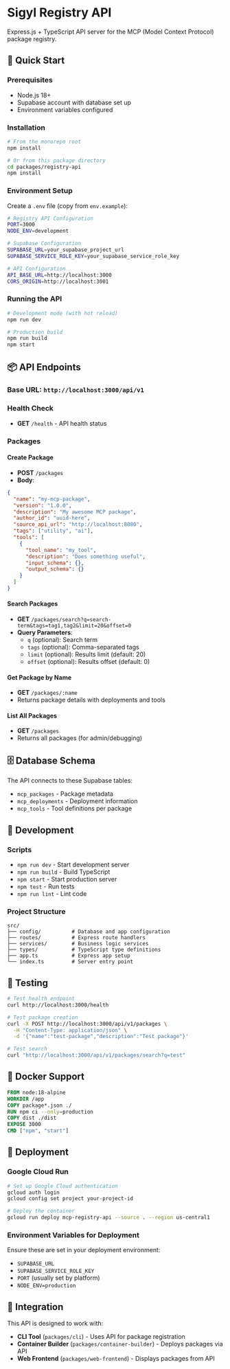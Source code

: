 # Sigyl Registry API

Express.js + TypeScript API server for the MCP (Model Context Protocol) package registry.

## 🚀 Quick Start

### Prerequisites
- Node.js 18+
- Supabase account with database set up
- Environment variables configured

### Installation

```bash
# From the monorepo root
npm install

# Or from this package directory
cd packages/registry-api
npm install
``` 

### Environment Setup

Create a `.env` file (copy from `env.example`):

```bash
# Registry API Configuration
PORT=3000
NODE_ENV=development

# Supabase Configuration
SUPABASE_URL=your_supabase_project_url
SUPABASE_SERVICE_ROLE_KEY=your_supabase_service_role_key

# API Configuration
API_BASE_URL=http://localhost:3000
CORS_ORIGIN=http://localhost:3001
```

### Running the API

```bash
# Development mode (with hot reload)
npm run dev

# Production build
npm run build
npm start
```

## 📦 API Endpoints

### Base URL: `http://localhost:3000/api/v1`

### Health Check
- **GET** `/health` - API health status

### Packages

#### Create Package
- **POST** `/packages`
- **Body**: 
```json
{
  "name": "my-mcp-package",
  "version": "1.0.0",
  "description": "My awesome MCP package",
  "author_id": "uuid-here",
  "source_api_url": "http://localhost:8080",
  "tags": ["utility", "ai"],
  "tools": [
    {
      "tool_name": "my_tool",
      "description": "Does something useful",
      "input_schema": {},
      "output_schema": {}
    }
  ]
}
```

#### Search Packages
- **GET** `/packages/search?q=search-term&tags=tag1,tag2&limit=20&offset=0`
- **Query Parameters**:
  - `q` (optional): Search term
  - `tags` (optional): Comma-separated tags
  - `limit` (optional): Results limit (default: 20)
  - `offset` (optional): Results offset (default: 0)

#### Get Package by Name
- **GET** `/packages/:name`
- Returns package details with deployments and tools

#### List All Packages
- **GET** `/packages`
- Returns all packages (for admin/debugging)

## 🗄️ Database Schema

The API connects to these Supabase tables:

- `mcp_packages` - Package metadata
- `mcp_deployments` - Deployment information
- `mcp_tools` - Tool definitions per package

## 🔧 Development

### Scripts
- `npm run dev` - Start development server
- `npm run build` - Build TypeScript
- `npm start` - Start production server
- `npm test` - Run tests
- `npm run lint` - Lint code

### Project Structure
```
src/
├── config/          # Database and app configuration
├── routes/          # Express route handlers
├── services/        # Business logic services
├── types/           # TypeScript type definitions
├── app.ts           # Express app setup
└── index.ts         # Server entry point
```

## 🧪 Testing

```bash
# Test health endpoint
curl http://localhost:3000/health

# Test package creation
curl -X POST http://localhost:3000/api/v1/packages \
  -H "Content-Type: application/json" \
  -d '{"name":"test-package","description":"Test package"}'

# Test search
curl "http://localhost:3000/api/v1/packages/search?q=test"
```

## 🐳 Docker Support

```dockerfile
FROM node:18-alpine
WORKDIR /app
COPY package*.json ./
RUN npm ci --only=production
COPY dist ./dist
EXPOSE 3000
CMD ["npm", "start"]
```

## 🚀 Deployment

### Google Cloud Run
```bash
# Set up Google Cloud authentication
gcloud auth login
gcloud config set project your-project-id

# Deploy the container
gcloud run deploy mcp-registry-api --source . --region us-central1
```

### Environment Variables for Deployment
Ensure these are set in your deployment environment:
- `SUPABASE_URL`
- `SUPABASE_SERVICE_ROLE_KEY`
- `PORT` (usually set by platform)
- `NODE_ENV=production`

## 🤝 Integration

This API is designed to work with:
- **CLI Tool** (`packages/cli`) - Uses API for package registration
- **Container Builder** (`packages/container-builder`) - Deploys packages via API
- **Web Frontend** (`packages/web-frontend`) - Displays packages from API 